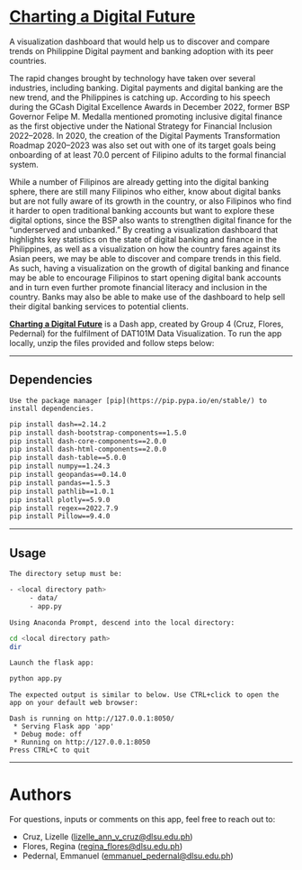 # **[Charting a Digital Future](https://github.com/PedGit025/Charting-Digital-Future/blob/main/Presentation%20-%20Charting%20A%20Digital%20Future.pdf)**

A visualization dashboard that would help us to discover and compare trends on Philippine Digital payment and banking adoption with its peer countries.

The rapid changes brought by technology have taken over several industries, including banking. Digital payments and digital banking are the new trend, and the Philippines is catching up. According to his speech during the GCash Digital Excellence Awards in December 2022, former BSP Governor Felipe M. Medalla mentioned promoting inclusive digital finance as the first objective under the National Strategy for Financial Inclusion 2022–2028. In 2020, the creation of the Digital Payments Transformation Roadmap 2020–2023 was also set out with one of its target goals being onboarding of at least 70.0 percent of Filipino adults to the formal financial system.

While a number of Filipinos are already getting into the digital banking sphere, there are still many Filipinos who either, know about digital banks but are not fully aware of its growth in the country, or also Filipinos who find it harder to open traditional banking accounts but want to explore these digital options, since the BSP also wants to strengthen digital finance for the “underserved and unbanked.” By creating a visualization dashboard that highlights key statistics on the state of digital banking and finance in the Philippines, as well as a visualization on how the country fares against its Asian peers, we may be able to discover and compare trends in this field. As such, having a visualization on the growth of digital banking and finance may be able to encourage Filipinos to start opening digital bank accounts and in turn even further promote financial literacy and inclusion in the country. Banks may also be able to make use of the dashboard to help sell their digital banking services to potential clients.

**[Charting a Digital Future](http://regflores.pythonanywhere.com/)** is a Dash app, created by Group 4 (Cruz, Flores, Pedernal) for the fulfilment of DAT101M Data Visualization. To run the app locally, unzip the files provided and follow steps below:
***

## Dependencies

`Use the package manager [pip](https://pip.pypa.io/en/stable/) to install dependencies.`

```bash
pip install dash==2.14.2
pip install dash-bootstrap-components==1.5.0
pip install dash-core-components==2.0.0
pip install dash-html-components==2.0.0
pip install dash-table==5.0.0
pip install numpy==1.24.3
pip install geopandas==0.14.0
pip install pandas==1.5.3
pip install pathlib==1.0.1
pip install plotly==5.9.0
pip install regex==2022.7.9
pip install Pillow==9.4.0
```

***

## Usage


`The directory setup must be:`
```bash
- <local directory path>
     - data/
     - app.py
```

`Using Anaconda Prompt, descend into the local directory:`
```bash
cd <local directory path>
dir
```

`Launch the flask app:`
```bash
python app.py
```

`The expected output is similar to below. Use CTRL+click to open the app on your default web browser:`
```
Dash is running on http://127.0.0.1:8050/
 * Serving Flask app 'app'
 * Debug mode: off
 * Running on http://127.0.0.1:8050
Press CTRL+C to quit
```

***

# Authors

For questions, inputs or comments on this app, feel free to reach out to:

- Cruz, Lizelle (lizelle_ann_v_cruz@dlsu.edu.ph)
- Flores, Regina (regina_flores@dlsu.edu.ph)
- Pedernal, Emmanuel (emmanuel_pedernal@dlsu.edu.ph)
